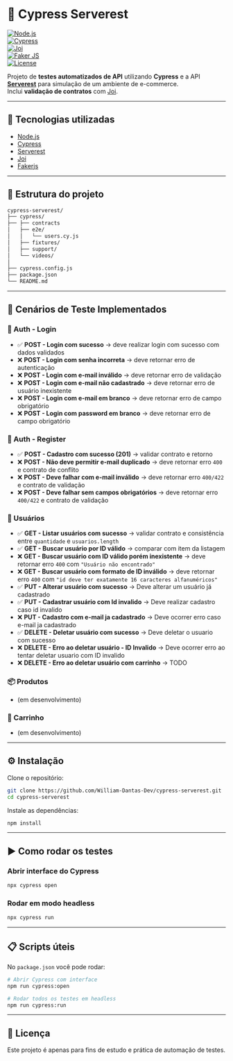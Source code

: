 # 📌 Cypress Serverest

[![Node.js](https://img.shields.io/badge/Node.js-22.x-green)](https://nodejs.org/)  
[![Cypress](https://img.shields.io/badge/Cypress-15.x-brightgreen)](https://www.cypress.io/)  
[![Joi](https://img.shields.io/badge/joi-18.x-brightgreen)](https://joi.dev/)  
[![Faker JS](https://img.shields.io/badge/FakerJs-18.x-brightgreen)](https://fakerjs.dev)  
[![License](https://img.shields.io/badge/license-MIT-blue.svg)](LICENSE)  

Projeto de **testes automatizados de API** utilizando **Cypress** e a API **[Serverest](https://serverest.dev/)** para simulação de um ambiente de e-commerce.  
Inclui **validação de contratos** com [Joi](https://joi.dev/).  

---

## 🚀 Tecnologias utilizadas
- [Node.js](https://nodejs.org/)  
- [Cypress](https://www.cypress.io/)  
- [Serverest](https://serverest.dev/)  
- [Joi](https://joi.dev/)
- [Fakerjs](https://fakerjs.dev)

---

## 📂 Estrutura do projeto
```bash
cypress-serverest/
├── cypress/
├── ├── contracts  
│   ├── e2e/
│   │   └── users.cy.js
│   ├── fixtures/
│   ├── support/
│   └── videos/
│
├── cypress.config.js 
├── package.json
└── README.md
```
---

## 📑 Cenários de Teste Implementados

### 🔐 Auth - Login
- ✅ **POST - Login com sucesso** → deve realizar login com sucesso com dados validados
- ❌ **POST - Login com senha incorreta** → deve retornar erro de autenticação  
- ❌ **POST - Login com e-mail inválido** → deve retornar erro de validação  
- ❌ **POST - Login com e-mail não cadastrado** → deve retornar erro de usuário inexistente  
- ❌ **POST - Login com e-mail em branco** → deve retornar erro de campo obrigatório  
- ❌ **POST - Login com password em branco** → deve retornar erro de campo obrigatório  

### 🔐 Auth - Register
- ✅ **POST - Cadastro com sucesso (201)** → validar contrato e retorno  
- ❌ **POST - Não deve permitir e-mail duplicado** → deve retornar erro `400` e contrato de conflito  
- ❌ **POST - Deve falhar com e-mail inválido** → deve retornar erro `400/422` e contrato de validação  
- ❌ **POST - Deve falhar sem campos obrigatórios** → deve retornar erro `400/422` e contrato de validação 

### 👥 Usuários
- ✅ **GET - Listar usuários com sucesso** → validar contrato e consistência entre `quantidade` e `usuarios.length`  
- ✅ **GET - Buscar usuário por ID válido** → comparar com item da listagem  
- ❌ **GET - Buscar usuário com ID válido porém inexistente** → deve retornar erro `400` com `"Usuário não encontrado"`  
- ❌ **GET - Buscar usuário com formato de ID inválido** → deve retornar erro `400` com `"id deve ter exatamente 16 caracteres alfanuméricos"`  
- ✅ **PUT - Alterar usuário com sucesso** → Deve alterar um usuário já cadastrado 
- ✅ **PUT - Cadastrar usuário com Id invalido** → Deve realizar cadastro caso id invalido
- ❌ **PUT - Cadastro com e-mail ja cadastrado** → Deve ocorrer erro caso e-mail ja cadastrado
- ✅ **DELETE - Deletar usuário com sucesso** → Deve deletar o usuario com sucesso
- ❌ **DELETE - Erro ao deletar usuário - ID Invalido** → Deve ocorrer erro ao tentar deletar usuario com ID invalido
- ❌ **DELETE - Erro ao deletar usuário com carrinho** -> TODO

### 📦 Produtos
- (em desenvolvimento)  

### 🛒 Carrinho
- (em desenvolvimento)  

---

## ⚙️ Instalação

Clone o repositório:  
```bash
git clone https://github.com/William-Dantas-Dev/cypress-serverest.git
cd cypress-serverest
```

Instale as dependências:  
```bash
npm install
```

---

## ▶️ Como rodar os testes

### Abrir interface do Cypress
```bash
npx cypress open
```

### Rodar em modo headless
```bash
npx cypress run
```

---

## 📋 Scripts úteis

No `package.json` você pode rodar:  

```bash
# Abrir Cypress com interface
npm run cypress:open

# Rodar todos os testes em headless
npm run cypress:run
```

---

## 📜 Licença
Este projeto é apenas para fins de estudo e prática de automação de testes.  
